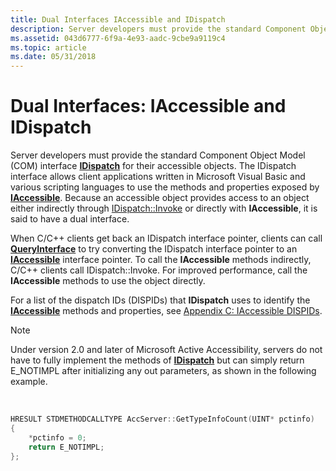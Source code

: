 ```yaml
---
title: Dual Interfaces IAccessible and IDispatch
description: Server developers must provide the standard Component Object Model (COM) interface IDispatch for their accessible objects.
ms.assetid: 043d6777-6f9a-4e93-aadc-9cbe9a9119c4
ms.topic: article
ms.date: 05/31/2018
---
```


# Dual Interfaces: IAccessible and IDispatch

Server developers must provide the standard Component Object Model (COM) interface [**IDispatch**](idispatch-interface.md) for their accessible objects. The IDispatch interface allows client applications written in Microsoft Visual Basic and various scripting languages to use the methods and properties exposed by [**IAccessible**](/windows/desktop/api/oleacc/nn-oleacc-iaccessible). Because an accessible object provides access to an object either indirectly through [IDispatch::Invoke]( http://msdn.microsoft.com/en-us/library/ms221479.aspx) or directly with **IAccessible**, it is said to have a dual interface.

When C/C++ clients get back an IDispatch interface pointer, clients can call [**QueryInterface**](https://docs.microsoft.com/windows/desktop/api/unknwn/nf-unknwn-iunknown-queryinterface(q)) to try converting the IDispatch interface pointer to an [**IAccessible**](/windows/desktop/api/oleacc/nn-oleacc-iaccessible) interface pointer. To call the **IAccessible** methods indirectly, C/C++ clients call IDispatch::Invoke. For improved performance, call the **IAccessible** methods to use the object directly.

For a list of the dispatch IDs (DISPIDs) that **IDispatch** uses to identify the [**IAccessible**](/windows/desktop/api/oleacc/nn-oleacc-iaccessible) methods and properties, see [Appendix C: IAccessible DISPIDs](appendix-c--iaccessible-dispids.md).

> [!Note]  
> Under version 2.0 and later of Microsoft Active Accessibility, servers do not have to fully implement the methods of [**IDispatch**](idispatch-interface.md) but can simply return E\_NOTIMPL after initializing any out parameters, as shown in the following example.

 


```C++
HRESULT STDMETHODCALLTYPE AccServer::GetTypeInfoCount(UINT* pctinfo)
{
    *pctinfo = 0;
    return E_NOTIMPL;
};
```



 

 




